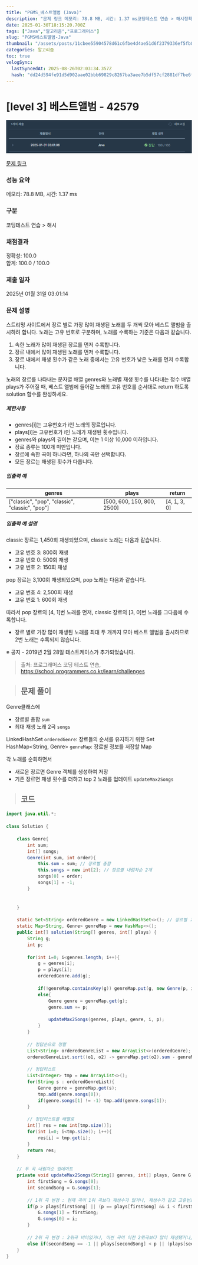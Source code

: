 ```yaml
---
title: "PGMS_베스트앨범 (Java)"
description: "문제 링크 메모리: 78.8 MB, 시간: 1.37 ms코딩테스트 연습 > 해시정확성: 100.0합계: 100.0 / 100.02025년 01월 31일 03:01:14출처: 프로그래머스 코딩 테스트 연습, https&#x3A;//school.programmers.co."
date: 2025-01-30T18:15:20.700Z
tags: ["Java","알고리즘","프로그래머스"]
slug: "PGMS베스트앨범-Java"
thumbnail: "/assets/posts/11cbee55904578d61c6fbe4d4ae51d6f2379336ef5fb8e07d87faa7289b25e1a.png"
categories: 알고리즘
toc: true
velogSync:
  lastSyncedAt: 2025-08-26T02:03:34.357Z
  hash: "dd24d594fe91d5d902aae02bbb69829c8267ba3aee7b5df57cf2881df7be6fde"
---
```


# [level 3] 베스트앨범 - 42579 
![](/assets/posts/11cbee55904578d61c6fbe4d4ae51d6f2379336ef5fb8e07d87faa7289b25e1a.png)

[문제 링크](https://school.programmers.co.kr/learn/courses/30/lessons/42579) 

### 성능 요약

메모리: 78.8 MB, 시간: 1.37 ms

### 구분

코딩테스트 연습 > 해시

### 채점결과

정확성: 100.0<br/>합계: 100.0 / 100.0

### 제출 일자

2025년 01월 31일 03:01:14

### 문제 설명

<p>스트리밍 사이트에서 장르 별로 가장 많이 재생된 노래를 두 개씩 모아 베스트 앨범을 출시하려 합니다. 노래는 고유 번호로 구분하며, 노래를 수록하는 기준은 다음과 같습니다.</p>

<ol>
<li>속한 노래가 많이 재생된 장르를 먼저 수록합니다.</li>
<li>장르 내에서 많이 재생된 노래를 먼저 수록합니다.</li>
<li>장르 내에서 재생 횟수가 같은 노래 중에서는 고유 번호가 낮은 노래를 먼저 수록합니다.</li>
</ol>

<p>노래의 장르를 나타내는 문자열 배열 genres와 노래별 재생 횟수를 나타내는 정수 배열 plays가 주어질 때, 베스트 앨범에 들어갈 노래의 고유 번호를 순서대로 return 하도록 solution 함수를 완성하세요.</p>

<h5>제한사항</h5>

<ul>
<li>genres[i]는 고유번호가 i인 노래의 장르입니다.</li>
<li>plays[i]는 고유번호가 i인 노래가 재생된 횟수입니다.</li>
<li>genres와 plays의 길이는 같으며, 이는 1 이상 10,000 이하입니다.</li>
<li>장르 종류는 100개 미만입니다.</li>
<li>장르에 속한 곡이 하나라면, 하나의 곡만 선택합니다.</li>
<li>모든 장르는 재생된 횟수가 다릅니다.</li>
</ul>

<h5>입출력 예</h5>
<table class="table">
        <thead><tr>
<th>genres</th>
<th>plays</th>
<th>return</th>
</tr>
</thead>
        <tbody><tr>
<td>["classic", "pop", "classic", "classic", "pop"]</td>
<td>[500, 600, 150, 800, 2500]</td>
<td>[4, 1, 3, 0]</td>
</tr>
</tbody>
      </table>
<h5>입출력 예 설명</h5>

<p>classic 장르는 1,450회 재생되었으며, classic 노래는 다음과 같습니다.</p>

<ul>
<li>고유 번호 3: 800회 재생</li>
<li>고유 번호 0: 500회 재생</li>
<li>고유 번호 2: 150회 재생</li>
</ul>

<p>pop 장르는 3,100회 재생되었으며, pop 노래는 다음과 같습니다.</p>

<ul>
<li>고유 번호 4: 2,500회 재생</li>
<li>고유 번호 1: 600회 재생</li>
</ul>

<p>따라서 pop 장르의 [4, 1]번 노래를 먼저, classic 장르의 [3, 0]번 노래를 그다음에 수록합니다.</p>

<ul>
<li>장르 별로 가장 많이 재생된 노래를 최대 두 개까지 모아 베스트 앨범을 출시하므로 2번 노래는 수록되지 않습니다.</li>
</ul>

<p>※ 공지 - 2019년 2월 28일 테스트케이스가 추가되었습니다.</p>


> 출처: 프로그래머스 코딩 테스트 연습, https://school.programmers.co.kr/learn/challenges

> ## 문제 풀이

Genre클래스에 
- 장르별 총합 `sum`
- 최대 재생 노래 2곡 `songs`

LinkedHashSet<String> `orderedGenre`: 장르들의 순서를 유지하기 위한 Set
HashMap<String, Genre> `genreMap`: 장르별 정보를 저장할 Map

각 노래를 순회하면서

- 새로운 장르면 Genre 객체를 생성하여 저장
- 기존 장르면 재생 횟수를 더하고 top 2 노래를 업데이트 `updateMax2Songs`
  
  
  
> ## 코드

```java
import java.util.*;

class Solution {
    
    class Genre{
        int sum;
        int[] songs;
        Genre(int sum, int order){
            this.sum = sum; // 장르별 총합
            this.songs = new int[2]; // 장르별 내림차순 2개
            songs[0] = order;
            songs[1] = -1;
        }
        
        
    }
    
    static Set<String> orderedGenre = new LinkedHashSet<>(); // 장르별 고유번호 순서
    static Map<String, Genre> genreMap = new HashMap<>();
    public int[] solution(String[] genres, int[] plays) {
        String g;
        int p;
        
        for(int i=0; i<genres.length; i++){
            g = genres[i];
            p = plays[i];
            orderedGenre.add(g);
            
            if(!genreMap.containsKey(g)) genreMap.put(g, new Genre(p, i));
            else{
                Genre genre = genreMap.get(g);
                genre.sum += p;
                
                updateMax2Songs(genres, plays, genre, i, p);
            }
        }
        
        // 정답순으로 정렬
        List<String> orderedGenreList = new ArrayList<>(orderedGenre);
        orderedGenreList.sort((o1, o2) -> genreMap.get(o2).sum - genreMap.get(o1).sum);
        
        // 정답리스트
        List<Integer> tmp = new ArrayList<>();
        for(String s : orderedGenreList){
            Genre genre = genreMap.get(s);
            tmp.add(genre.songs[0]);
            if(genre.songs[1] != -1) tmp.add(genre.songs[1]);
        }
        
        // 정답리스트를 배열로
        int[] res = new int[tmp.size()];
        for(int i=0; i<tmp.size(); i++){
            res[i] = tmp.get(i);
        }
        return res;
    }
    
    // 두 곡 내림차순 업데이트
    private void updateMax2Songs(String[] genres, int[] plays, Genre G, int i, int p){
        int firstSong = G.songs[0];
        int secondSong = G.songs[1];
                                                      
        // 1위 곡 변경 : 현재 곡이 1위 곡보다 재생수가 많거나, 재생수가 같고 고유번호가 더 작은 경우
        if(p > plays[firstSong] || (p == plays[firstSong] && i < firstSong)){
            G.songs[1] = firstSong;
            G.songs[0] = i;
        }
                                                                             
        // 2위 곡 변경 : 2위곡 비어있거나, 이번 곡이 이전 2위곡보다 많이 재생됐거나, 재생수 같고 고유번호가 더 작은 경우
        else if(secondSong == -1 || plays[secondSong] < p || (plays[secondSong] == p && i < secondSong)) G.songs[1] = i;
    }
}  
```